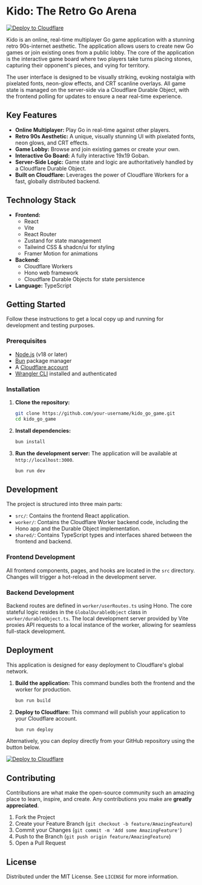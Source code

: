 # Kido: The Retro Go Arena

[![Deploy to Cloudflare](https://deploy.workers.cloudflare.com/button)](https://deploy.workers.cloudflare.com/?url=https://github.com/dkamioka/kido)

Kido is an online, real-time multiplayer Go game application with a stunning retro 90s-internet aesthetic. The application allows users to create new Go games or join existing ones from a public lobby. The core of the application is the interactive game board where two players take turns placing stones, capturing their opponent's pieces, and vying for territory.

The user interface is designed to be visually striking, evoking nostalgia with pixelated fonts, neon-glow effects, and CRT scanline overlays. All game state is managed on the server-side via a Cloudflare Durable Object, with the frontend polling for updates to ensure a near real-time experience.

## Key Features

-   **Online Multiplayer:** Play Go in real-time against other players.
-   **Retro 90s Aesthetic:** A unique, visually stunning UI with pixelated fonts, neon glows, and CRT effects.
-   **Game Lobby:** Browse and join existing games or create your own.
-   **Interactive Go Board:** A fully interactive 19x19 Goban.
-   **Server-Side Logic:** Game state and logic are authoritatively handled by a Cloudflare Durable Object.
-   **Built on Cloudflare:** Leverages the power of Cloudflare Workers for a fast, globally distributed backend.

## Technology Stack

-   **Frontend:**
    -   React
    -   Vite
    -   React Router
    -   Zustand for state management
    -   Tailwind CSS & shadcn/ui for styling
    -   Framer Motion for animations
-   **Backend:**
    -   Cloudflare Workers
    -   Hono web framework
    -   Cloudflare Durable Objects for state persistence
-   **Language:** TypeScript

## Getting Started

Follow these instructions to get a local copy up and running for development and testing purposes.

### Prerequisites

-   [Node.js](https://nodejs.org/) (v18 or later)
-   [Bun](https://bun.sh/) package manager
-   A [Cloudflare account](https://dash.cloudflare.com/sign-up)
-   [Wrangler CLI](https://developers.cloudflare.com/workers/wrangler/install-and-update/) installed and authenticated

### Installation

1.  **Clone the repository:**
    ```sh
    git clone https://github.com/your-username/kido_go_game.git
    cd kido_go_game
    ```

2.  **Install dependencies:**
    ```sh
    bun install
    ```

3.  **Run the development server:**
    The application will be available at `http://localhost:3000`.
    ```sh
    bun run dev
    ```

## Development

The project is structured into three main parts:

-   `src/`: Contains the frontend React application.
-   `worker/`: Contains the Cloudflare Worker backend code, including the Hono app and the Durable Object implementation.
-   `shared/`: Contains TypeScript types and interfaces shared between the frontend and backend.

### Frontend Development

All frontend components, pages, and hooks are located in the `src` directory. Changes will trigger a hot-reload in the development server.

### Backend Development

Backend routes are defined in `worker/userRoutes.ts` using Hono. The core stateful logic resides in the `GlobalDurableObject` class in `worker/durableObject.ts`. The local development server provided by Vite proxies API requests to a local instance of the worker, allowing for seamless full-stack development.

## Deployment

This application is designed for easy deployment to Cloudflare's global network.

1.  **Build the application:**
    This command bundles both the frontend and the worker for production.
    ```sh
    bun run build
    ```

2.  **Deploy to Cloudflare:**
    This command will publish your application to your Cloudflare account.
    ```sh
    bun run deploy
    ```

Alternatively, you can deploy directly from your GitHub repository using the button below.

[![Deploy to Cloudflare](https://deploy.workers.cloudflare.com/button)](https://deploy.workers.cloudflare.com/?url=https://github.com/dkamioka/kido)

## Contributing

Contributions are what make the open-source community such an amazing place to learn, inspire, and create. Any contributions you make are **greatly appreciated**.

1.  Fork the Project
2.  Create your Feature Branch (`git checkout -b feature/AmazingFeature`)
3.  Commit your Changes (`git commit -m 'Add some AmazingFeature'`)
4.  Push to the Branch (`git push origin feature/AmazingFeature`)
5.  Open a Pull Request

## License

Distributed under the MIT License. See `LICENSE` for more information.